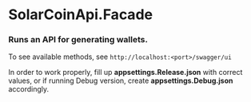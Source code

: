 SolarCoinApi.Facade
================
### Runs an API for generating wallets.

To see available methods, see `http://localhost:<port>/swagger/ui`

In order to work properly, fill up **appsettings.Release.json** with correct values, or if running Debug version, create **appsettings.Debug.json** accordingly.